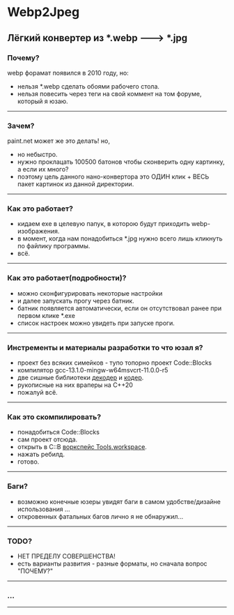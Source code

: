 # Webp2Jpeg
 Лёгкий конвертер из *.webp ---> *.jpg
---
 
### Почему?
 webp форамат появился в 2010 году, но:
 - нельзя *.webp сделать обоями рабочего стола.
 - нельзя повесить через теги на свой коммент на том форуме, который я юзаю.
---
 
### Зачем?
 paint.net может же это делать! но,
 - но небыстро.
 - нужно проклацать 100500 батонов чтобы сконверить одну картинку, а если их много?
 - поэтому цель данного нано-конвертора это ОДИН клик + ВЕСЬ пакет картинок из данной директории.
---
 
### Как это работает?
 - кидаем exe в целевую папук, в которою будут приходить webp-изображения.
 - в момент, когда нам понадобиться *.jpg нужно всего лишь кликнуть по файлику программы.
 - всё.
---
 
### Как это работает(подробности)?
 - можно сконфигурировать некоторые настройки
 - и далее запускать прогу через батник.
 - батник появляется автоматически, если он отсутствовал ранее при первом клике *.exe
 - список настроек можно увидеть при запуске проги.
---
 
### Инстременты и материалы разработки то что юзал я?
 - проект без всяких симейков - тупо топорно проект Code::Blocks
 - компилятор gcc-13.1.0-mingw-w64msvcrt-11.0.0-r5
 - две сишные библиотеки [декодер](https://github.com/webmproject/libwebp/) и [кодер](https://github.com/stbrumme/toojpeg).
 - рукописные на них враперы на C++20
 - пожалуй всё.
---
 
### Как это скомпилировать?
 - понадобиться Code::Blocks
 - сам проект отсюда.
 - открыть в C::B [воркспейс Tools.workspace](Projects/Tools.workspace).
 - нажать ребилд.
 - готово.
---
 
### Баги?
 - возможно конечные юзеры увидят баги в самом удобстве/дизайне использования ...
 - откровенных фатальных багов лично я не обнаружил...
---
 
### TODO?
 - НЕТ ПРЕДЕЛУ СОВЕРШЕНСТВА!
 - есть варианты развития - разные форматы, но сначала вопрос "ПОЧЕМУ?"
---
 
### ...
---
 
 